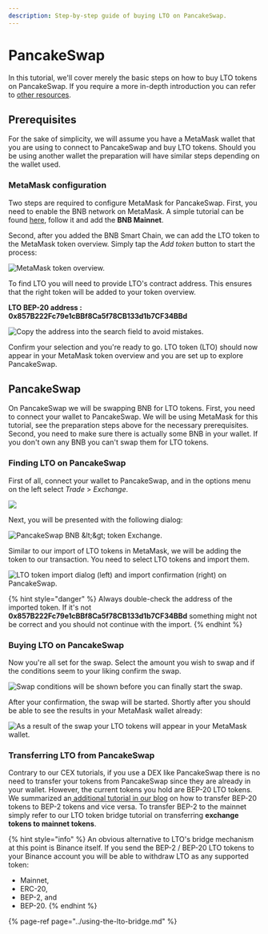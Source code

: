```yaml
---
description: Step-by-step guide of buying LTO on PancakeSwap.
---
```


# PancakeSwap

In this tutorial, we'll cover merely the basic steps on how to buy LTO tokens on PancakeSwap. If you require a more in-depth introduction you can refer to [other resources](https://academy.binance.com/en/articles/a-guide-to-pancakeswap). 

## Prerequisites

For the sake of simplicity, we will assume you have a MetaMask wallet that you are using to connect to PancakeSwap and buy LTO tokens. Should you be using another wallet the preparation will have similar steps depending on the wallet used.

### MetaMask configuration

Two steps are required to configure MetaMask for PancakeSwap. First, you need to enable the BNB network on MetaMask. A simple tutorial can be found [here](https://academy.binance.com/en/articles/connecting-metamask-to-binance-smart-chain), follow it and add the **BNB Mainnet**.

Second, after you added the BNB Smart Chain, we can add the LTO token to the MetaMask token overview. Simply tap the _Add token_ button to start the process:

![MetaMask token overview.](../../../.gitbook/assets/screen-shot-2021-06-05-at-10.02.19.png)

To find LTO you will need to provide LTO's contract address. This ensures that the right token will be added to your token overview.

**LTO BEP-20 address : 0x857B222Fc79e1cBBf8Ca5f78CB133d1b7CF34BBd**



![Copy the address into the search field to avoid mistakes.](../../../.gitbook/assets/screen-shot-2021-06-05-at-10.03.25.png)

Confirm your selection and you're ready to go. LTO token \(LTO\) should now appear in your MetaMask token overview and you are set up to explore PancakeSwap. 

## PancakeSwap

On PancakeSwap we will be swapping BNB for LTO tokens. First, you need to connect your wallet to PancakeSwap. We will be using MetaMask for this tutorial, see the preparation steps above for the necessary prerequisites. Second, you need to make sure there is actually some BNB in your wallet. If you don't own any BNB you can't swap them for LTO tokens.

### Finding LTO on PancakeSwap

First of all, connect your wallet to PancakeSwap, and in the options menu on the left select _Trade_ &gt; _Exchange_.

![](../../../.gitbook/assets/screen-shot-2021-06-05-at-10.34.35.png)

Next, you will be presented with the following dialog:

![PancakeSwap BNB &amp;lt;&amp;gt; token Exchange.](../../../.gitbook/assets/screen-shot-2021-06-05-at-10.35.15.png)

Similar to our import of LTO tokens in MetaMask, we will be adding the token to our transaction. You need to select LTO tokens and import them.

![LTO token import dialog \(left\) and import confirmation \(right\) on PancakeSwap.](../../../.gitbook/assets/lto_token_import_ps.jpg)

{% hint style="danger" %}
Always double-check the address of the imported token. If it's not **0x857B222Fc79e1cBBf8Ca5f78CB133d1b7CF34BBd** something might not be correct and you should not continue with the import.
{% endhint %}

### Buying LTO on PancakeSwap

Now you're all set for the swap. Select the amount you wish to swap and if the conditions seem to your liking confirm the swap.

![Swap conditions will be shown before you can finally start the swap.](../../../.gitbook/assets/screen-shot-2021-06-05-at-16.27.47.png)

After your confirmation, the swap will be started. Shortly after you should be able to see the results in your MetaMask wallet already:

![As a result of the swap your LTO tokens will appear in your MetaMask wallet.](../../../.gitbook/assets/screen-shot-2021-06-05-at-16.28.38.png)

### Transferring LTO from PancakeSwap

Contrary to our CEX tutorials, if you use a DEX like PancakeSwap there is no need to transfer your tokens from PancakeSwap since they are already in your wallet. However, the current tokens you hold are BEP-20 LTO tokens. We summarized an[ additional tutorial in our blog](https://blog.ltonetwork.com/how-to-swap-lto-bep2-to-lto-bep20/) on how to transfer BEP-20 tokens to BEP-2 tokens and vice versa. To transfer BEP-2 to the mainnet simply refer to our LTO token bridge tutorial on transferring **exchange tokens to mainnet tokens**.

{% hint style="info" %}
An obvious alternative to LTO's bridge mechanism at this point is Binance itself. If you send the BEP-2 / BEP-20 LTO tokens to your Binance account you will be able to withdraw LTO as any supported token:

* Mainnet,
* ERC-20,
* BEP-2, and
* BEP-20. 
{% endhint %}

{% page-ref page="../using-the-lto-bridge.md" %}

